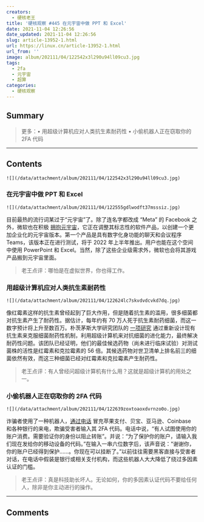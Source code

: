 ```yaml
---
creators:
  - 硬核老王
title: '硬核观察 #445 在元宇宙中做 PPT 和 Excel'
date: 2021-11-04 12:26:56
date_updated: 2021-11-04 12:26:56
slug: article-13952-1.html
url: https://linux.cn/article-13952-1.html
url_from: ''
image: album/202111/04/122542x3l290u94ll09cu3.jpg
tags:
  - 2fa
  - 元宇宙
  - 超算
categories:
  - 硬核观察
---
```


## Summary

> 更多：• 用超级计算机应对人类抗生素耐药性 • 小偷机器人正在窃取你的 2FA 代码

***

<!-- more -->

## Contents

`![](/data/attachment/album/202111/04/122542x3l290u94ll09cu3.jpg)`

### 在元宇宙中做 PPT 和 Excel

`![](/data/attachment/album/202111/04/122555gdlwodft37msssiz.jpg)`

目前最热的流行词某过于“元宇宙”了。除了连名字都改成 “Meta” 的 Facebook 之外，微软也在积极 [拥抱元宇宙](https://www.bloomberg.com/news/articles/2021-11-02/microsoft-s-own-metaverse-is-coming-and-it-will-have-powerpoint)，它正在调整其标志性的软件产品，以创建一个更加企业化的元宇宙版本。第一个产品是具有数字化身功能的聊天和会议程序 Teams，该版本正在进行测试，将于 2022 年上半年推出。用户也能在这个空间中使用 PowerPoint 和 Excel。当然，除了这些企业级需求外，微软也会将其游戏产品搬到元宇宙里面。

> 
> 老王点评：哪怕是在虚拟世界，你也得工作。
> 
> 
> 

### 用超级计算机应对人类抗生素耐药性

`![](/data/attachment/album/202111/04/122624lc7skvdvdcvkd7dq.jpg)`

像红霉素这样的抗生素曾经起到了巨大作用，但是随着抗生素的滥用，很多细菌都对抗生素产生了耐药性。据估计，每年约有 70 万人死于抗生素耐药细菌，而这一数字预计将上升至数百万。朴茨茅斯大学研究团队的 [一项研究](https://www.news-medical.net/news/20211103/Scientists-tackle-antibiotic-resistance-by-using-supercomputers.aspx) 通过重新设计现有抗生素来克服细菌耐药性机制，利用超级计算机来对抗细菌的进化能力，最终解决耐药性问题。该团队已经证明，他们的最佳候选药物（尚未进行临床试验）对测试菌株的活性是红霉素和克拉霉素的 56 倍。其候选药物对世卫清单上排名前三的细菌依然有效，而这三种细菌已经对红霉素和克拉霉素产生耐药性。

> 
> 老王点评：有人曾经问超级计算机有什么用？这就是超级计算机的用处之一。
> 
> 
> 

### 小偷机器人正在窃取你的 2FA 代码

`![](/data/attachment/album/202111/04/122639zoxtoaoxdvrnzo0o.jpg)`

诈骗者使用了一种机器人，[通过电话](https://www.vice.com/en/article/y3vz5k/booming-underground-market-bots-2fa-otp-paypal-amazon-bank-apple-venmo) 冒充苹果支付、贝宝、亚马逊、Coinbase 和各种银行的来电，欺骗受害者输入其 2FA 代码。电话中说，“有人试图使用你的账户消费。需要验证你的身份以阻止转账”。并说：“为了保护你的账户，请输入我们现在发给你的移动设备的代码。”在输入一串六位数字后，该声音说："谢谢你，你的账户已经得到保护……。你现在可以挂断了。”以前往往需要黑客直接与受害者对话，在电话中假装是银行或相关支付机构，而这些机器人大大降低了绕过多因素认证的门槛。

> 
> 老王点评：真是科技助长坏人。无论如何，你的多因素认证代码不要给任何人，除非是你主动进行的操作。
> 
> 
>

***

## Comments
